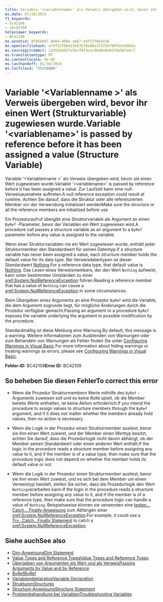 ```yaml
---
title: Variable '<variablename>' als Verweis übergeben wird, bevor ihr einen Wert (Strukturvariable) zugewiesen wurde.
ms.date: 07/20/2015
f1_keywords:
- bc42108
- vbc42108
helpviewer_keywords:
- BC42108
ms.assetid: 8f858dd7-db04-408e-ae67-e4ff2f0e5e30
ms.openlocfilehash: af9f92f0be23567b70e06e37372bf98fbe5d002e
ms.sourcegitcommit: 14355b4b2fe5bcf874cac96d0a9e6376b567e4c7
ms.translationtype: MT
ms.contentlocale: de-DE
ms.lasthandoff: 01/30/2019
ms.locfileid: "55259888"
---
```

# <a name="variable-variablename-is-passed-by-reference-before-it-has-been-assigned-a-value-structure-variable"></a><span data-ttu-id="ebea9-102">Variable '\<Variablenname >' als Verweis übergeben wird, bevor ihr einen Wert (Strukturvariable) zugewiesen wurde.</span><span class="sxs-lookup"><span data-stu-id="ebea9-102">Variable '\<variablename>' is passed by reference before it has been assigned a value (Structure Variable)</span></span>
<span data-ttu-id="ebea9-103">Variable '\<Variablenname >' als Verweis übergeben wird, bevor sie einen Wert zugewiesen wurde.</span><span class="sxs-lookup"><span data-stu-id="ebea9-103">Variable '\<variablename>' is passed by reference before it has been assigned a value.</span></span> <span data-ttu-id="ebea9-104">Zur Laufzeit kann eine null-Verweisausnahme auftreten.</span><span class="sxs-lookup"><span data-stu-id="ebea9-104">A null reference exception could result at runtime.</span></span> <span data-ttu-id="ebea9-105">Achten Sie darauf, dass die Struktur oder alle referenzierten Member vor der Verwendung initialisiert werden</span><span class="sxs-lookup"><span data-stu-id="ebea9-105">Make sure the structure or all the reference members are initialized before use</span></span>  
  
 <span data-ttu-id="ebea9-106">Ein Prozeduraufruf übergibt eine Strukturvariable als Argument an einen `ByRef` -Parameter, bevor der Variablen ein Wert zugewiesen wird.</span><span class="sxs-lookup"><span data-stu-id="ebea9-106">A procedure call passes a structure variable as an argument to a `ByRef` parameter before any value is assigned to the variable.</span></span>  
  
 <span data-ttu-id="ebea9-107">Wenn einer Strukturvariablen nie ein Wert zugewiesen wurde, enthält jeder Strukturmember den Standardwert für seinen Datentyp.</span><span class="sxs-lookup"><span data-stu-id="ebea9-107">If a structure variable has never been assigned a value, each structure member holds the default value for its data type.</span></span> <span data-ttu-id="ebea9-108">Bei Verweisdatentypen ist dieser Standardwert [Nothing](../../visual-basic/language-reference/nothing.md).</span><span class="sxs-lookup"><span data-stu-id="ebea9-108">For a reference data type, that default value is [Nothing](../../visual-basic/language-reference/nothing.md).</span></span> <span data-ttu-id="ebea9-109">Das Lesen eines Verweismembers, der den Wert `Nothing` aufweist, kann unter bestimmten Umständen zu einer <xref:System.NullReferenceException> führen.</span><span class="sxs-lookup"><span data-stu-id="ebea9-109">Reading a reference member that has a value of `Nothing` can cause a <xref:System.NullReferenceException> in some circumstances.</span></span>  
  
 <span data-ttu-id="ebea9-110">Beim Übergeben eines Arguments an eine Prozedur `ByRef` wird die Variable, die dem Argument zugrunde liegt, für mögliche Änderungen durch die Prozedur verfügbar gemacht.</span><span class="sxs-lookup"><span data-stu-id="ebea9-110">Passing an argument to a procedure `ByRef` exposes the variable underlying the argument to possible modification by the procedure.</span></span>  
  
 <span data-ttu-id="ebea9-111">Standardmäßig ist diese Meldung eine Warnung.</span><span class="sxs-lookup"><span data-stu-id="ebea9-111">By default, this message is a warning.</span></span> <span data-ttu-id="ebea9-112">Weitere Informationen zum Ausblenden von Warnungen oder zum Behandeln von Warnungen als Fehler finden Sie unter [Configuring Warnings in Visual Basic](/visualstudio/ide/configuring-warnings-in-visual-basic).</span><span class="sxs-lookup"><span data-stu-id="ebea9-112">For more information about hiding warnings or treating warnings as errors, please see [Configuring Warnings in Visual Basic](/visualstudio/ide/configuring-warnings-in-visual-basic).</span></span>  
  
 <span data-ttu-id="ebea9-113">**Fehler-ID:** BC42108</span><span class="sxs-lookup"><span data-stu-id="ebea9-113">**Error ID:** BC42108</span></span>  
  
## <a name="to-correct-this-error"></a><span data-ttu-id="ebea9-114">So beheben Sie diesen Fehler</span><span class="sxs-lookup"><span data-stu-id="ebea9-114">To correct this error</span></span>  
  
-   <span data-ttu-id="ebea9-115">Wenn die Prozedur Strukturmembern Werte mithilfe des `ByRef` -Arguments zuweisen soll und es keine Rolle spielt, ob die Member bereits Werte enthalten, ist keine Aktion erforderlich.</span><span class="sxs-lookup"><span data-stu-id="ebea9-115">If you intend the procedure to assign values to structure members through the `ByRef` argument, and if it does not matter whether the members already hold values, then no action is necessary.</span></span>  
  
-   <span data-ttu-id="ebea9-116">Wenn die Logik in der Prozedur einen Strukturmember ausliest, bevor sie ihm einen Wert zuweist, und der Member einen Werttyp besitzt, achten Sie darauf, dass die Prozedurlogik nicht davon abhängt, ob der Member seinen Standardwert oder einen anderen Wert enthält.</span><span class="sxs-lookup"><span data-stu-id="ebea9-116">If the logic in the procedure reads a structure member before assigning any value to it, and if the member is of a value type, then make sure that the procedure logic does not depend on whether the member holds its default value or not.</span></span>  
  
-   <span data-ttu-id="ebea9-117">Wenn die Logik in der Prozedur einen Strukturmember ausliest, bevor sie ihm einen Wert zuweist, und es sich bei dem Member um einen Verweistyp handelt, stellen Sie sicher, dass die Prozedurlogik den Wert `Nothing`verarbeiten kann.</span><span class="sxs-lookup"><span data-stu-id="ebea9-117">If the logic in the procedure reads a structure member before assigning any value to it, and if the member is of a reference type, then make sure that the procedure logic can handle a value of `Nothing`.</span></span> <span data-ttu-id="ebea9-118">Beispielsweise können sie verwenden eine [testen... Catch... Finally-Anweisung](../../visual-basic/language-reference/statements/try-catch-finally-statement.md) zum Abfangen einer <xref:System.NullReferenceException>.</span><span class="sxs-lookup"><span data-stu-id="ebea9-118">For example, it could use a [Try...Catch...Finally Statement](../../visual-basic/language-reference/statements/try-catch-finally-statement.md) to catch a <xref:System.NullReferenceException>.</span></span>  
  
## <a name="see-also"></a><span data-ttu-id="ebea9-119">Siehe auch</span><span class="sxs-lookup"><span data-stu-id="ebea9-119">See also</span></span>
- [<span data-ttu-id="ebea9-120">Dim-Anweisung</span><span class="sxs-lookup"><span data-stu-id="ebea9-120">Dim Statement</span></span>](../../visual-basic/language-reference/statements/dim-statement.md)
- [<span data-ttu-id="ebea9-121">Value Types and Reference Types</span><span class="sxs-lookup"><span data-stu-id="ebea9-121">Value Types and Reference Types</span></span>](../../visual-basic/programming-guide/language-features/data-types/value-types-and-reference-types.md)
- [<span data-ttu-id="ebea9-122">Übergeben von Argumenten als Wert und als Verweis</span><span class="sxs-lookup"><span data-stu-id="ebea9-122">Passing Arguments by Value and by Reference</span></span>](../../visual-basic/programming-guide/language-features/procedures/passing-arguments-by-value-and-by-reference.md)
- [<span data-ttu-id="ebea9-123">ByRef</span><span class="sxs-lookup"><span data-stu-id="ebea9-123">ByRef</span></span>](../../visual-basic/language-reference/modifiers/byref.md)
- [<span data-ttu-id="ebea9-124">Variablendeklaration</span><span class="sxs-lookup"><span data-stu-id="ebea9-124">Variable Declaration</span></span>](../../visual-basic/programming-guide/language-features/variables/variable-declaration.md)
- [<span data-ttu-id="ebea9-125">Strukturen</span><span class="sxs-lookup"><span data-stu-id="ebea9-125">Structures</span></span>](../../visual-basic/programming-guide/language-features/data-types/structures.md)
- [<span data-ttu-id="ebea9-126">Structure-Anweisung</span><span class="sxs-lookup"><span data-stu-id="ebea9-126">Structure Statement</span></span>](../../visual-basic/language-reference/statements/structure-statement.md)
- [<span data-ttu-id="ebea9-127">Problembehandlung bei Variablen</span><span class="sxs-lookup"><span data-stu-id="ebea9-127">Troubleshooting Variables</span></span>](../../visual-basic/programming-guide/language-features/variables/troubleshooting-variables.md)
